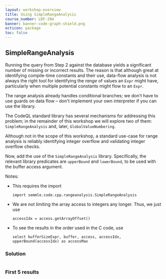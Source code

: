 ```yaml
---
layout: workshop-overview
title: Using SimpleRangeAnalysis
course_number: LDF-204
banner: banner-code-graph-shield.png
octicon: package
toc: false
---
```


## SimpleRangeAnalysis

Running the query from Step 2 against the database yields a significant number of missing or incorrect results. The reason is that although great at identifying compile-time constants and their use, data-flow analysis is not always the right tool for identifying the *range* of values an `Expr` might have, particularly when multiple potential constants might flow to an `Expr`.

The range analysis already handles conditional branches; we don't have to use guards on data flow &#x2013; don't implement your own interpreter if you can use the library.

The CodeQL standard library has several mechanisms for addressing this problem; in the remainder of this workshop we will explore two of them: `SimpleRangeAnalysis` and, later, `GlobalValueNumbering`.

Although not in the scope of this workshop, a standard use-case for range analysis is reliably identifying integer overflow and validating integer overflow checks.

Now, add the use of the `SimpleRangeAnalysis` library. Specifically, the relevant library predicates are `upperBound` and `lowerBound`, to be used with the buffer access argument.

Notes:

-   This requires the import
    
        import semmle.code.cpp.rangeanalysis.SimpleRangeAnalysis
-   We are not limiting the array access to integers any longer. Thus, we just use
    
        accessIdx = access.getArrayOffset()
-   To see the results in the order used in the C code, use
    
        select bufferSizeExpr, buffer, access, accessIdx, upperBound(accessIdx) as accessMax




### Solution
```ql file=./src/session/example5.ql
```



### First 5 results
```ql file=./tests/session/Example5/example5.expected#L1-L5



